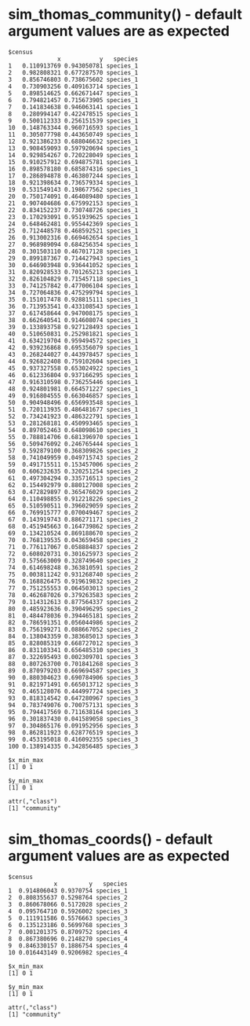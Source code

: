 # sim_thomas_community() - default argument values are as expected

    $census
                  x           y   species
    1   0.110913769 0.943050781 species_1
    2   0.982808321 0.677287570 species_1
    3   0.856746803 0.738675602 species_1
    4   0.730903256 0.409163714 species_1
    5   0.898514625 0.662671447 species_1
    6   0.794821457 0.715673905 species_1
    7   0.141834638 0.946063141 species_1
    8   0.280994147 0.422478515 species_1
    9   0.500112333 0.256151539 species_1
    10  0.148763344 0.960716593 species_1
    11  0.305077798 0.443650749 species_1
    12  0.921386233 0.688046632 species_1
    13  0.908459093 0.597920694 species_1
    14  0.929854267 0.720228049 species_1
    15  0.910257912 0.694875781 species_1
    16  0.898578180 0.685874316 species_1
    17  0.286894878 0.463807244 species_1
    18  0.921398634 0.736579334 species_1
    19  0.531549143 0.198677562 species_1
    20  0.750174091 0.464089480 species_1
    21  0.907404686 0.675992153 species_1
    22  0.834152237 0.730748726 species_1
    23  0.170293091 0.951939625 species_1
    24  0.648462481 0.955442369 species_1
    25  0.712448578 0.468592521 species_1
    26  0.913002316 0.669462654 species_1
    27  0.968989094 0.684256354 species_1
    28  0.301503110 0.467017128 species_1
    29  0.899187367 0.714427943 species_1
    30  0.646903948 0.936441052 species_1
    31  0.820928533 0.701265213 species_1
    32  0.826104829 0.715457118 species_1
    33  0.741257842 0.477006104 species_1
    34  0.727064836 0.475299794 species_1
    35  0.151017478 0.928815111 species_1
    36  0.713953541 0.433108543 species_1
    37  0.617458644 0.947008175 species_1
    38  0.662640541 0.914608074 species_1
    39  0.133893758 0.927128493 species_1
    40  0.510650831 0.252981821 species_1
    41  0.634219704 0.959494572 species_1
    42  0.939236868 0.695356079 species_1
    43  0.268244027 0.443978457 species_1
    44  0.926822408 0.759102604 species_1
    45  0.937327558 0.653024922 species_1
    46  0.612336804 0.937166295 species_1
    47  0.916310598 0.736255446 species_1
    48  0.924801981 0.664571227 species_1
    49  0.916804555 0.663046857 species_1
    50  0.904948496 0.656993548 species_1
    51  0.720113935 0.486481677 species_1
    52  0.734241923 0.486322791 species_1
    53  0.281268181 0.450993465 species_1
    54  0.897052463 0.648098610 species_1
    55  0.788814706 0.681396970 species_1
    56  0.509476092 0.246765444 species_1
    57  0.592879100 0.368309826 species_2
    58  0.741049959 0.049715743 species_2
    59  0.491715511 0.153457006 species_2
    60  0.606232635 0.320251254 species_2
    61  0.497304294 0.335716513 species_2
    62  0.154492979 0.880127008 species_2
    63  0.472829897 0.365476029 species_2
    64  0.110498855 0.912218226 species_2
    65  0.510590511 0.396029059 species_2
    66  0.769915777 0.070049467 species_2
    67  0.143919743 0.886271171 species_2
    68  0.451945663 0.164739862 species_2
    69  0.134210524 0.869188670 species_2
    70  0.768139535 0.043659458 species_2
    71  0.776117067 0.058884837 species_2
    72  0.608020731 0.301625973 species_2
    73  0.575663009 0.328749640 species_2
    74  0.614698248 0.363810591 species_2
    75  0.003811242 0.931268740 species_2
    76  0.168826475 0.919619832 species_2
    77  0.751255553 0.064503013 species_2
    78  0.462687026 0.379263583 species_2
    79  0.114312613 0.877564337 species_2
    80  0.485923636 0.390496295 species_2
    81  0.484478036 0.394465181 species_2
    82  0.786591351 0.056044986 species_2
    83  0.756199271 0.088667052 species_2
    84  0.138043359 0.383685013 species_3
    85  0.828085319 0.668727012 species_3
    86  0.831103341 0.656485310 species_3
    87  0.322695493 0.002309701 species_3
    88  0.807263700 0.701841268 species_3
    89  0.870979203 0.669694587 species_3
    90  0.880304623 0.690784906 species_3
    91  0.821971491 0.665013712 species_3
    92  0.465128076 0.444997724 species_3
    93  0.818314542 0.647280967 species_3
    94  0.783749076 0.700757131 species_3
    95  0.794417569 0.711638164 species_3
    96  0.301837430 0.041589058 species_3
    97  0.304865176 0.091952956 species_3
    98  0.862811923 0.628776519 species_3
    99  0.453195018 0.416092355 species_3
    100 0.138914335 0.342856485 species_3
    
    $x_min_max
    [1] 0 1
    
    $y_min_max
    [1] 0 1
    
    attr(,"class")
    [1] "community"

# sim_thomas_coords() - default argument values are as expected

    $census
                 x         y   species
    1  0.914806043 0.9370754 species_1
    2  0.808355637 0.5298764 species_2
    3  0.860678066 0.5172028 species_2
    4  0.095764710 0.5926002 species_3
    5  0.111911586 0.5576663 species_3
    6  0.135123186 0.5699768 species_3
    7  0.001201375 0.8709752 species_4
    8  0.867380696 0.2148270 species_4
    9  0.846330157 0.1886754 species_4
    10 0.016443149 0.9206982 species_4
    
    $x_min_max
    [1] 0 1
    
    $y_min_max
    [1] 0 1
    
    attr(,"class")
    [1] "community"

